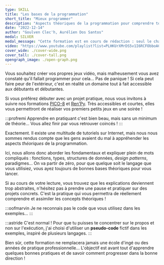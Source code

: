 ```yaml
---
type: SKILL
title: "Les bases de la programmation"
short_title: "Mieux programmer"
description: "Aspects théoriques de la programmation pour comprendre tous les termes techniques et devenir autonome dans la création de jeux et de logiciels."
date: "2022-12-14"
author: "Goulven Clec'h, Aurélien Dos Santos"
medal: SILVER
medal_message: "Cette formation est en cours de rédaction : seul le chapitre 1 est finalisé. [Voir l'avancement.](https://github.com/gamedevalliance/fairedesjeux.fr/issues/39)"
video: "https://www.youtube.com/playlist?list=PLHKUrXMrDS5v1I6RCFObboACa2PtEfTmA"
cover_wide: ./cover-wide.png
cover_tall: ./cover-tall.png
opengraph_image: ./open-graph.png
---
```


Vous souhaitez créer vos propres jeux vidéo, mais malheusement vous avez constaté qu'il fallait programmer pour cela... Pas de panique ! Si cela peut faire peur de l'extérieur, c'est en réalité un domaine tout à fait accessible aux débutants et débutantes.

Si vous préférez débuter avec un projet pratique, nous vous invitons à suivre nos formations [PICO-8](/pico-8/) et [Ren'Py](/renpy/). Très accessibles et courtes, elles vous permettront de réaliser vos premiers petits jeux en une soirée !

:::profremi
Apprendre en pratiquant c'est bien beau, mais sans un minimum de théorie... Vous allez finir par vous retrouver coincés !
:::

Exactement. Il existe une multitude de tutoriels sur Internet, mais nous nous sommes rendus compte que les gens avaient du mal à appréhender les aspects *théoriques* de la programmation.

Ici, nous allons donc aborder les fondamentaux et expliquer plein de mots compliqués : fonctions, types, structures de données, *design patterns*, paradigmes... On va partir de zéro, pour que quelque soit le langage que vous utilisiez, vous ayez toujours de bonnes bases théoriques pour vous lancer.

Si au cours de votre lecture, vous trouvez que les explications deviennent trop abstraites, n'hésitez pas à prendre une pause et pratiquer sur des projets concrets. C'est la pratique qui vous permettra de réellement comprendre et assimiler les concepts théoriques !

:::oofmarvin
Je ne reconnais pas le code que vous utilisez dans les exemples...
:::

:::astride
C'est normal ! Pour que tu puisses te concentrer sur le propos et non sur l'exécution, j'ai choisi d'utiliser un **pseudo-code** fictif dans les exemples, inspiré de plusieurs langages.
:::

Bien sûr, cette formation ne remplacera jamais une école d'ingé ou des années de pratique professionnelle... L'objectif est avant tout d'apprendre quelques bonnes pratiques et de savoir comment progresser dans la bonne direction !
